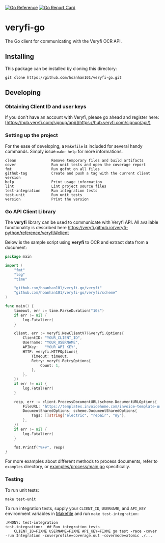 [![Go Reference](https://pkg.go.dev/badge/github.com/hoanhan101/veryfi-go/veryfi.svg)](https://pkg.go.dev/github.com/hoanhan101/veryfi-go/veryfi)
[![Go Report Card](https://goreportcard.com/badge/github.com/hoanhan101/veryfi-go)](https://goreportcard.com/report/github.com/hoanhan101/veryfi-go)

# veryfi-go

The Go client for communicating with the Veryfi OCR API.

## Installing 

This package can be installed by cloning this directory:

```
git clone https://github.com/hoanhan101/veryfi-go.git
```

## Developing

### Obtaining Client ID and user keys

If you don't have an account with Veryfi, please go ahead and register here: [https://hub.veryfi.com/signup/api/](https://hub.veryfi.com/signup/api/)

### Setting up the project

For the ease of developing, a `Makefile` is included for several handy commands. Simply issue `make help` for more informations.
```
clean                Remove temporary files and build artifacts
cover                Run unit tests and open the coverage report
fmt                  Run gofmt on all files
github-tag           Create and push a tag with the current client version
help                 Print usage information
lint                 Lint project source files
test-integration     Run integration tests
test-unit            Run unit tests
version              Print the version
```

### Go API Client Library

The **veryfi** library can be used to communicate with Veryfi API. All available functionality is described here <https://veryfi.github.io/veryfi-python/reference/veryfi/#client>

Below is the sample script using **veryfi** to OCR and extract data from a document:

```go
package main

import (
	"fmt"
	"log"
	"time"

	"github.com/hoanhan101/veryfi-go/veryfi"
	"github.com/hoanhan101/veryfi-go/veryfi/scheme"
)

func main() {
	timeout, err := time.ParseDuration("10s")
	if err != nil {
		log.Fatal(err)
	}

	client, err := veryfi.NewClientV7(&veryfi.Options{
		ClientID: "YOUR_CLIENT_ID",
		Username: "YOUR_USERNAME",
		APIKey:   "YOUR_API_KEY",
		HTTP: veryfi.HTTPOptions{
			Timeout: timeout,
			Retry: veryfi.RetryOptions{
				Count: 1,
			},
		},
	})
	if err != nil {
		log.Fatal(err)
	}

	resp, err := client.ProcessDocumentURL(scheme.DocumentURLOptions{
		FileURL: "https://templates.invoicehome.com/invoice-template-us-neat-750px.png",
		DocumentSharedOptions: scheme.DocumentSharedOptions{
			Tags: []string{"electric", "repair", "ny"},
		},
	})
	if err != nil {
		log.Fatal(err)
	}

	fmt.Printf("%+v", resp)
}
```

For more examples about different methods to process documents, refer to `examples` directory, or [examples/process/main.go](examples/process/main.go) specifically.

### Testing

To run unit tests:
```
make test-unit
```

To run integration tests, supply your `CLIENT_ID`, `USERNAME`, and `API_KEY` environment variables in [Makefile](Makefile) and run `make test-integration`:
```
.PHONY: test-integration
test-integration:  ## Run integration tests
	CLIENT_ID=FIXME USERNAME=FIXME API_KEY=FIXME go test -race -cover -run Integration -coverprofile=coverage.out -covermode=atomic ./...
```
